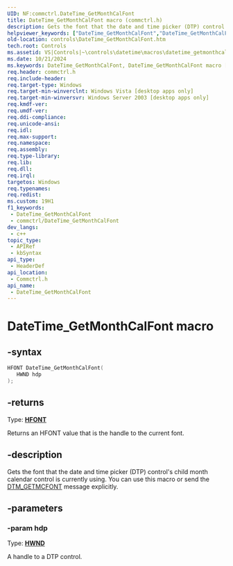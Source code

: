 ```yaml
---
UID: NF:commctrl.DateTime_GetMonthCalFont
title: DateTime_GetMonthCalFont macro (commctrl.h)
description: Gets the font that the date and time picker (DTP) control's child month calendar control is currently using. You can use this macro or send the DTM_GETMCFONT message explicitly.
helpviewer_keywords: ["DateTime_GetMonthCalFont","DateTime_GetMonthCalFont macro [Windows Controls]","_win32_DateTime_GetMonthCalFont","_win32_DateTime_GetMonthCalFont_cpp","commctrl/DateTime_GetMonthCalFont","controls.DateTime_GetMonthCalFont","controls._win32_DateTime_GetMonthCalFont"]
old-location: controls\DateTime_GetMonthCalFont.htm
tech.root: Controls
ms.assetid: VS|Controls|~\controls\datetime\macros\datetime_getmonthcalfont.htm
ms.date: 10/21/2024
ms.keywords: DateTime_GetMonthCalFont, DateTime_GetMonthCalFont macro [Windows Controls], _win32_DateTime_GetMonthCalFont, _win32_DateTime_GetMonthCalFont_cpp, commctrl/DateTime_GetMonthCalFont, controls.DateTime_GetMonthCalFont, controls._win32_DateTime_GetMonthCalFont
req.header: commctrl.h
req.include-header: 
req.target-type: Windows
req.target-min-winverclnt: Windows Vista [desktop apps only]
req.target-min-winversvr: Windows Server 2003 [desktop apps only]
req.kmdf-ver: 
req.umdf-ver: 
req.ddi-compliance: 
req.unicode-ansi: 
req.idl: 
req.max-support: 
req.namespace: 
req.assembly: 
req.type-library: 
req.lib: 
req.dll: 
req.irql: 
targetos: Windows
req.typenames: 
req.redist: 
ms.custom: 19H1
f1_keywords:
 - DateTime_GetMonthCalFont
 - commctrl/DateTime_GetMonthCalFont
dev_langs:
 - c++
topic_type:
 - APIRef
 - kbSyntax
api_type:
 - HeaderDef
api_location:
 - Commctrl.h
api_name:
 - DateTime_GetMonthCalFont
---
```


# DateTime_GetMonthCalFont macro

## -syntax

```cpp
HFONT DateTime_GetMonthCalFont(
   HWND hdp
);
```

## -returns

Type: **[HFONT](/windows/desktop/winprog/windows-data-types)**

Returns an HFONT value that is the handle to the current font.


## -description

Gets the font that the date and time picker (DTP) control's child month calendar control is currently using. You can use this macro or send the <a href="/windows/desktop/Controls/dtm-getmcfont">DTM_GETMCFONT</a> message explicitly.

## -parameters

### -param hdp

Type: <b><a href="/windows/desktop/WinProg/windows-data-types">HWND</a></b>

A handle to a DTP control.
